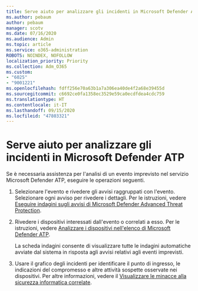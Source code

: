 ```yaml
---
title: Serve aiuto per analizzare gli incidenti in Microsoft Defender ATP
ms.author: pebaum
author: pebaum
manager: scotv
ms.date: 07/16/2020
ms.audience: Admin
ms.topic: article
ms.service: o365-administration
ROBOTS: NOINDEX, NOFOLLOW
localization_priority: Priority
ms.collection: Adm_O365
ms.custom:
- "6025"
- "9001221"
ms.openlocfilehash: fdff256e70a63b1a7a306ea40de4f2a68e39455d
ms.sourcegitcommit: c6692ce0fa1358ec3529e59ca0ecdfdea4cdc759
ms.translationtype: HT
ms.contentlocale: it-IT
ms.lasthandoff: 09/15/2020
ms.locfileid: "47803321"
---
```

# <a name="need-help-investigating-incidents-in-microsoft-defender-atp"></a>Serve aiuto per analizzare gli incidenti in Microsoft Defender ATP

Se è necessaria assistenza per l'analisi di un evento imprevisto nel servizio Microsoft Defender ATP, eseguire le operazioni seguenti.

1. Selezionare l'evento e rivedere gli avvisi raggruppati con l'evento. Selezionare ogni avviso per rivedere i dettagli. Per le istruzioni, vedere [Eseguire indagini sugli avvisi di Microsoft Defender Advanced Threat Protection](https://docs.microsoft.com/windows/security/threat-protection/microsoft-defender-atp/investigate-alerts).
2. Rivedere i dispositivi interessati dall'evento o correlati a esso. Per le istruzioni, vedere [Analizzare i dispositivi nell'elenco di Microsoft Defender ATP](https://docs.microsoft.com/windows/security/threat-protection/microsoft-defender-atp/investigate-machines).<br/>
 
    La scheda indagini consente di visualizzare tutte le indagini automatiche avviate dal sistema in risposta agli avvisi relativi agli eventi imprevisti.
3. Usare il grafico degli incidenti per identificare il punto di ingresso, le indicazioni del compromesso e altre attività sospette osservate nei dispositivi. Per altre informazioni, vedere il [Visualizzare le minacce alla sicurezza informatica correlate](https://docs.microsoft.com/windows/security/threat-protection/microsoft-defender-atp/investigate-incidents#visualizing-associated-cybersecurity-threats).  
